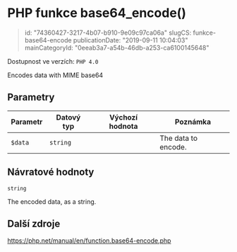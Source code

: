 PHP funkce base64_encode()
================================

> id: "74360427-3217-4b07-b910-9e09c97ca06a"
> slugCS: funkce-base64-encode
> publicationDate: "2019-09-11 10:04:03"
> mainCategoryId: "0eeab3a7-a54b-46db-a253-ca6100145648"

Dostupnost ve verzích: `PHP 4.0`

Encodes data with MIME base64


Parametry
--------------

| Parametr | Datový typ | Výchozí hodnota | Poznámka |
|-----|-----|-----|-----|
| `$data` | `string` |  | The data to encode. |


Návratové hodnoty
----------------

`string`

The encoded data, as a string.

Další zdroje
------------

https://php.net/manual/en/function.base64-encode.php
